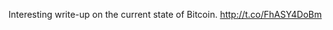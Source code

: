 Interesting write-up on the current state of Bitcoin. <a href="http://t.co/FhASY4DoBm">http://t.co/FhASY4DoBm</a>
